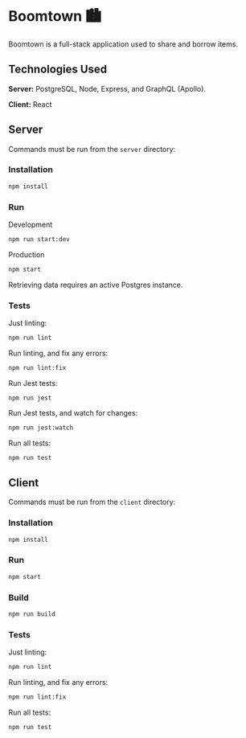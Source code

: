 # Boomtown 🏙

Boomtown is a full-stack application used to share and borrow items.

## Technologies Used

**Server:** PostgreSQL, Node, Express, and GraphQL (Apollo).

**Client:** React

## Server

Commands must be run from the `server` directory:

### Installation

```bash
npm install
```

### Run

Development

```bash
npm run start:dev
```

Production

```bash
npm start
```

Retrieving data requires an active Postgres instance.

### Tests

Just linting:

```bash
npm run lint
```

Run linting, and fix any errors:

```bash
npm run lint:fix
```

Run Jest tests:

```
npm run jest
```

Run Jest tests, and watch for changes:

```bash
npm run jest:watch
```

Run all tests:

```bash
npm run test
```

## Client

Commands must be run from the `client` directory:

### Installation

```bash
npm install
```

### Run

```bash
npm start
```

### Build

```bash
npm run build
```

### Tests

Just linting:

```bash
npm run lint
```

Run linting, and fix any errors:

```bash
npm run lint:fix
```

Run all tests:

```bash
npm run test
```
